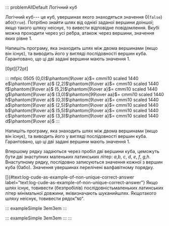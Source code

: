 ::: problemAllDefault
Логічний куб

Логічний куб--- це куб, увершинах якого знаходяться значення 0(`false`)
або(`true`). Потрібно знайти шлях від однієї заданої вершини доіншої;
якщо такого шляху неіснує, то вивести відповідне повідомлення. Вкубі
можна проходити через усі ре́бра, атакож через вершини, значення яких
рівне 1.

Напишіть програму, яка знаходить шлях між двома вершинами (якщо він
існує), та виводить його у вигляді послідовності вершин куба.
Гарантовано, що ці дві задані вершини мають значення 1.

\[0pt\]\[72pt\]

::: mfpic
0505 (0,0)$\phantom{9\over a}$= cmmi10 scaled 1440 e$\phantom{9\over a}$
(2,2)$\phantom{9\over a}$= cmmi10 scaled 1440 f$\phantom{9\over a}$
(5,2)$\phantom{9\over a}$= cmmi10 scaled 1440 g$\phantom{9\over a}$
(3,0)$\phantom{99\over aa}$= cmmi10 scaled 1440 h$\phantom{9\over a}$
(0,3)$\phantom{9\over a}$= cmmi10 scaled 1440 a$\phantom{9\over a}$
(2,5)$\phantom{9\over a}$= cmmi10 scaled 1440 b$\phantom{9\over a}$
(5,5)$\phantom{9\over a}$= cmmi10 scaled 1440 c$\phantom{9\over a}$
(3,3)$\phantom{9\over a}$= cmmi10 scaled 1440 d$\phantom{9\over a}$
:::

Напишіть програму, яка знаходить шлях між двома вершинами (якщо він
існує), та виводить його у вигляді послідовності вершин куба.
Гарантовано, що ці дві задані вершини мають значення 1.

Впершому рядку задаються через пробіл дві вершини куба, цеможуть бути
дві знаступних маленьких латинських літер: $a$,$b$, $c$, $d$, $e$, $f$,
$g$,$h$. Внаступному рядку, послідовно записуються значення кожної з
вершин куба (0або). Значення увершинах перелічені валфавітному порядку.

[]{#text:log-cude-as-example-of-non-unique-correct-answer
label="text:log-cude-as-example-of-non-unique-correct-answer"} Якщо шлях
існує, товивести (безпробілів) послідовністьмаленьких латинських літер
мінімальної довжини, яківизначають шуканийшлях. Якщотакого шляху
неіснує, товивести рядок"`NO`".

::: exampleSimple
3em3em
:::

::: exampleSimple
3em3em
:::
:::
